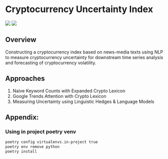 # Cryptocurrency Uncertainty Index

![](https://img.shields.io/github/commit-activity/m/ChristopherLiew/Crypto-Uncertainty-Index?color=green) ![](https://img.shields.io/github/issues/ChristopherLiew/Crypto-Uncertainty-Index?color=red&style=plastic)

## Overview
Constructing a cryptocurrency index based on news-media texts using NLP to measure cryptocurrency uncertainty for downstream time series analysis 
and forecasting of cryptocurrency volatility.

## Approaches
1. Naive Keyword Counts with Expanded Crypto Lexicon
2. Google Trends Attention with Crypto Lexicon
3. Measuring Uncertainty using Linguistic Hedges & Language Models

## Appendix:
### Using in project poetry venv
```zsh
poetry config virtualenvs.in-project true
poetry env remove python
poetry install
```
